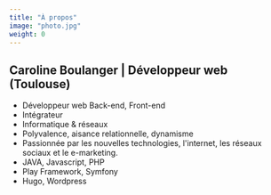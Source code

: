 ```yaml
---
title: "À propos"
image: "photo.jpg"
weight: 0
---
```


## Caroline Boulanger | Développeur web (Toulouse)

* Développeur web Back-end, Front-end
* Intégrateur
* Informatique & réseaux
* Polyvalence, aisance relationnelle, dynamisme
* Passionnée par les nouvelles technologies, l'internet, les réseaux sociaux et le e-marketing.
* JAVA, Javascript, PHP
* Play Framework, Symfony
* Hugo, Wordpress
